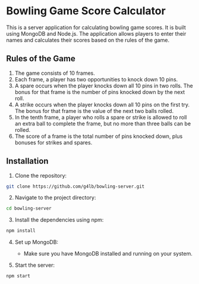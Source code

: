 # Bowling Game Score Calculator

This is a server application for calculating bowling game scores. It is built using MongoDB and Node.js. The application allows players to enter their names and calculates their scores based on the rules of the game.

## Rules of the Game

1. The game consists of 10 frames.
2. Each frame, a player has two opportunities to knock down 10 pins.
3. A spare occurs when the player knocks down all 10 pins in two rolls. The bonus for that frame is the number of pins knocked down by the next roll.
4. A strike occurs when the player knocks down all 10 pins on the first try. The bonus for that frame is the value of the next two balls rolled.
5. In the tenth frame, a player who rolls a spare or strike is allowed to roll an extra ball to complete the frame, but no more than three balls can be rolled.
6. The score of a frame is the total number of pins knocked down, plus bonuses for strikes and spares.

## Installation

1. Clone the repository:

```bash
git clone https://github.com/g4lb/bowling-server.git
```

2. Navigate to the project directory:

```bash
cd bowling-server
```

3. Install the dependencies using npm:

```bash
npm install
```

4. Set up MongoDB:
   - Make sure you have MongoDB installed and running on your system.

5. Start the server:

```bash
npm start
```
